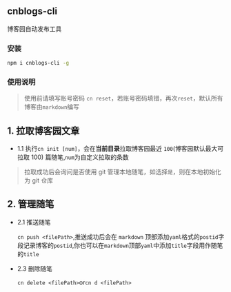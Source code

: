 ## cnblogs-cli

博客园自动发布工具

### 安装

```bash
npm i cnblogs-cli -g
```

### 使用说明

> 使用前请填写账号密码 `cn reset`，若账号密码填错，再次`reset`，默认所有博客由`markdown`编写

## 1. 拉取博客园文章

- 1.1 执行`cn init [num]`，会在**当前目录**拉取博客园最近 `100`(博客园默认最大可拉取 100) 篇随笔,`num`为自定义拉取的条数

> 拉取成功后会询问是否使用 git 管理本地随笔，如选择`是`，则在本地初始化为 git 仓库

## 2. 管理随笔

- 2.1 推送随笔

  `cn push <filePath>`,推送成功后会在 `markdown` 顶部添加`yaml`格式的`postid`字段记录博客的`postid`,你也可以在`markdown`顶部`yaml`中添加`title`字段用作随笔的`title`

- 2.3 删除随笔

  `cn delete <filePath>`or`cn d <filePath>`
